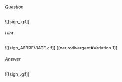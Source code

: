 ###### Question
![[sign_.gif]]
###### Hint
![[sign_ABBREVIATE.gif]]
[[neurodivergent#Variation 1]]
###### Answer
![[sign_.gif]]